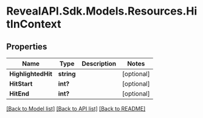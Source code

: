 # RevealAPI.Sdk.Models.Resources.HitInContext
## Properties

Name | Type | Description | Notes
------------ | ------------- | ------------- | -------------
**HighlightedHit** | **string** |  | [optional] 
**HitStart** | **int?** |  | [optional] 
**HitEnd** | **int?** |  | [optional] 

[[Back to Model list]](../README.md#documentation-for-models) [[Back to API list]](../README.md#documentation-for-api-endpoints) [[Back to README]](../README.md)

